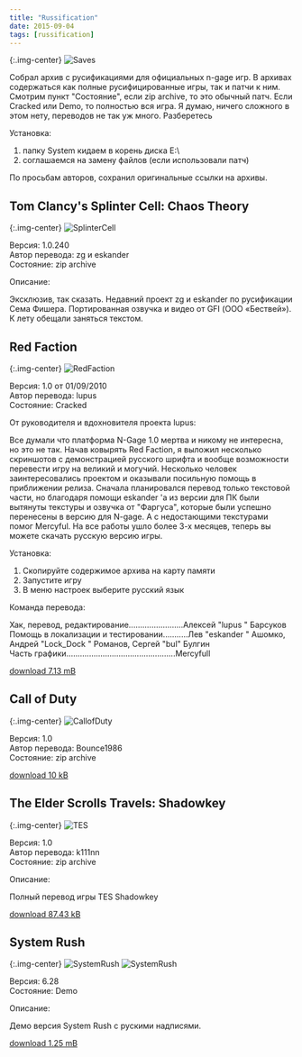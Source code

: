 ```yaml
---
title: "Russification"
date: 2015-09-04
tags: [russification]
---
```


{:.img-center}
![Saves](https://www.dropbox.com/s/mcvmt3k9tj0c8iw/rus.jpg?raw=1) 

Cобрал архив с русификациями для официальных n-gage игр. В архивах содержаться как полные русифицированные игры, так и патчи к ним. Смотрим пункт "Состояние", если zip archive, то это обычный патч. Если Cracked или Demo, то полностью вся игра. Я думаю, ничего сложного в этом нету, переводов не так уж много. Разберетесь

Установка:

1. папку System кидаем в корень диска E:\
2. соглашаемся на замену файлов (если использовали патч)

По просьбам авторов, сохранил оригинальные ссылки на архивы. 

<h2>Tom Clancy's Splinter Cell: Chaos Theory</h2>

{:.img-center}
![SplinterCell](https://www.dropbox.com/s/25fpa8t03tfq7js/Splinter_Cell_Chaos_Theory.png?raw=1) 

Версия: 1.0.240
<br>
Автор перевода: zg и eskander
<br>
Состояние: zip archive

Описание:

Эксклюзив, так сказать. Недавний проект zg и eskander по русификации Сема Фишера. Портированная озвучка и видео от GFI (ООО «Бествей»).  К лету обещали заняться текстом. 

<h2>Red Faction</h2>

{:.img-center}
![RedFaction](https://www.dropbox.com/s/4faol89jvu5cu3t/RedFaction.jpg?raw=1)

Версия: 1.0 от 01/09/2010
<br>
Автор перевода: lupus
<br>
Состояние: Cracked

От руководителя и вдохновителя проекта lupus:

Все думали что платформа N-Gage 1.0 мертва и никому не интересна, но это не так. Начав ковырять Red Faction, я выложил несколько скриншотов с демонстрацией русского шрифта и вообще возможности перевести игру на великий и могучий. Несколько человек заинтересовались проектом и оказывали посильную помощь в приближении релиза.
Сначала планировался перевод только текстовой части, но благодаря помощи eskander 'а из версии для ПК были вытянуты текстуры и озвучка от "Фаргуса", которые были успешно перенесены в версию для N-gage.
А с недостающими текстурами помог Mercyful. На все работы ушло более 3-х месяцев, теперь вы можете скачать русскую версию игры.

Установка:

1. Скопируйте содержимое архива на карту памяти
2. Запустите игру
3. В меню настроек выберите русский язык

Команда перевода:

Хак, перевод, редактирование........................Алексей "lupus " Барсуков
<br>
Помощь в локализации и тестировании...........Лев "eskander " Ашомко, Андрей "Lock_Dock " Романов, Сергей "bul" Булгин
<br>
Часть графики................................................Mercyfull

[download 7.13 mB](https://www.dropbox.com/s/kjz2vviygkhnqhp/Red.Faction.v1.19.N.Gage.Cracked.Rus.v1.0.lupus.zip?raw=1)


<h2>Call of Duty</h2>

{:.img-center}
![CallofDuty](https://www.dropbox.com/s/vb7quo9ohqtarao/call.gif?raw=1)

Версия: 1.0
<br>
Автор перевода: Bounce1986
<br>
Состояние: zip archive

[download 10 kB](https://www.dropbox.com/s/ds6pftgg9kyrnuz/Call_of_Duty_Rus.zip?raw=1)


<h2>The Elder Scrolls Travels: Shadowkey</h2>

{:.img-center}
![TES](https://dl.dropboxusercontent.com/u/33967130/n-gage/russification/call.gi)

Версия: 1.0
<br>
Автор перевода: k111nn
<br>
Состояние: zip archive

Описание:

Полный перевод игры TES Shadowkey

[download 87.43 kB](https://www.dropbox.com/s/564oi5u4wicpjdx/TES_Travels_Shadowkey_Rus.zip?raw=1)


<h2>System Rush</h2>

{:.img-center}
![SystemRush](https://www.dropbox.com/s/eeibdu22orqz8yk/SystemRush00.png?raw=1)
![SystemRush](https://www.dropbox.com/s/uqpl7sqiqemrou7/SystemRush01.png?raw=1)

Версия: 6.28
<br>
Состояние: Demo

Описание:

Демо версия System Rush с рускими надписями.

[download 1.25 mB](https://www.dropbox.com/s/dtszm5znw03xzzi/Ideaworks3D.System.Rush.v6.28.N-Gage%28QD%29.Demo-Nokia.zip?raw=1)

<!---
<h2>Virtua Cop</h2>

{:.img-center}
![VirtuaCop](https://www.dropbox.com/s/onhg6hfi930srhi/VirtuaCop.jpg?raw=1)

Версия: 1.05.27
<br>
Автор перевода: lupus и eskander
<br>
Состояние: Cracked

Описание:

Очередной подарок всем ретро геймерам и фанатам гаги.
Сегодня решили релизить русской версию рельсового шутера от Sega, так и не изданную официально Virtua Cop.
Весь текст, который стоило и можно было перевести теперь на русском.
Все подробности во вложенном файле ридми, который мы просим сохранять в архиве, если вдруг захотите где-то в другом месте выложить игру.


<h2>Puyo Pop</h2>

{:.img-center}
![PuyoPop](https://www.dropbox.com/s/7qpk9vtgcpoydaz/puyox.jpg?raw=1)

Версия: 1.0
<br>
Автор перевода: lupus
<br>
Состояние: Cracked
<br>

Описание:

Посмотрел я свой старый перевод и остался, мягко говоря, недоволен его качеством.
Да и переведено было не всё, т.к. я не знал, как исправить рисованные шрифты, что ставило крест на переводе диалогов между уровнями и заданий к Головоломкам.

В версии 2.0 полностью переработан весь старый текст версии 1.0, а так же:
+ перерисована вся графика
+ перерисованы встроенные шрифты
+ переведены все игровые диалоги между персонажами
+ переведены все задания к головоломкам
+ фиолетовые пуйо теперь темнее, чтобы не путать их с синими
+ подпись к иконке в меню "Пуйо Поп"

Теперь можно сказать, что перевод выполнен на 100%.

[download 0.91 mB](https://www.dropbox.com/s/eqefb7kxedism6r/Sega.Puyo.Pop.v1.0.N-Gage%28QD%29.Cracked.Rus.v2.0-lupus.7z?raw=1)
-->